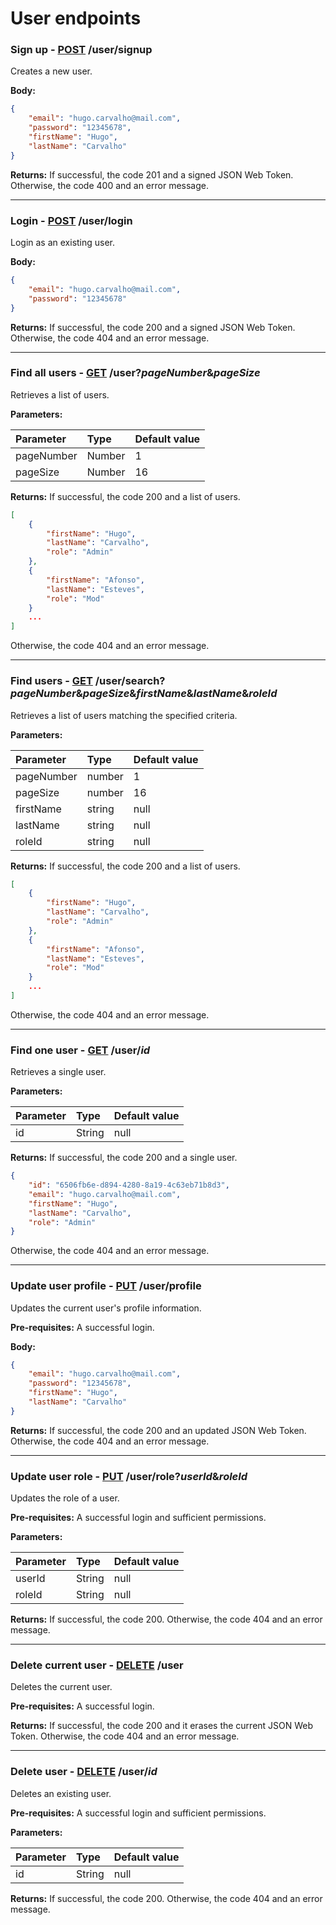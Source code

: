 # User endpoints

### Sign up - [POST]() /user/signup

Creates a new user.

**Body:**

```json
{
	"email": "hugo.carvalho@mail.com",
	"password": "12345678",
	"firstName": "Hugo",
	"lastName": "Carvalho"
}
```

**Returns:** If successful, the code 201 and a signed JSON Web Token. Otherwise, the code 400 and an error message.

---

### Login - [POST]() /user/login

Login as an existing user.

**Body:**

```json
{
	"email": "hugo.carvalho@mail.com",
	"password": "12345678"
}
```

**Returns:** If successful, the code 200 and a signed JSON Web Token. Otherwise, the code 404 and an error message.

---

### Find all users - [GET]() /user?_pageNumber_&_pageSize_

Retrieves a list of users.

**Parameters:**

| Parameter  | Type   | Default value |
| :--------- | :----- | :------------ |
| pageNumber | Number | 1             |
| pageSize   | Number | 16            |

**Returns:** If successful, the code 200 and a list of users.

```json
[
    {
        "firstName": "Hugo",
        "lastName": "Carvalho",
        "role": "Admin"
    },
    {
        "firstName": "Afonso",
        "lastName": "Esteves",
        "role": "Mod"
    }
	...
]
```

Otherwise, the code 404 and an error message.

---

### Find users - [GET]() /user/search?_pageNumber_&_pageSize_&_firstName_&_lastName_&_roleId_

Retrieves a list of users matching the specified criteria.

**Parameters:**

| Parameter  | Type   | Default value |
| :--------- | :----- | :------------ |
| pageNumber | number | 1             |
| pageSize   | number | 16            |
| firstName  | string | null          |
| lastName   | string | null          |
| roleId     | string | null          |

**Returns:** If successful, the code 200 and a list of users.

```json
[
    {
        "firstName": "Hugo",
        "lastName": "Carvalho",
        "role": "Admin"
    },
    {
        "firstName": "Afonso",
        "lastName": "Esteves",
        "role": "Mod"
    }
	...
]
```

Otherwise, the code 404 and an error message.

---

### Find one user - [GET]() /user/_id_

Retrieves a single user.

**Parameters:**

| Parameter | Type   | Default value |
| :-------- | :----- | :------------ |
| id        | String | null          |

**Returns:** If successful, the code 200 and a single user.

```json
{
	"id": "6506fb6e-d894-4280-8a19-4c63eb71b8d3",
	"email": "hugo.carvalho@mail.com",
	"firstName": "Hugo",
	"lastName": "Carvalho",
	"role": "Admin"
}
```

Otherwise, the code 404 and an error message.

---

### Update user profile - [PUT]() /user/profile

Updates the current user's profile information.

**Pre-requisites:** A successful login.

**Body:**

```json
{
	"email": "hugo.carvalho@mail.com",
	"password": "12345678",
	"firstName": "Hugo",
	"lastName": "Carvalho"
}
```

**Returns:** If successful, the code 200 and an updated JSON Web Token. Otherwise, the code 404 and an error message.

---

### Update user role - [PUT]() /user/role?_userId_&_roleId_

Updates the role of a user.

**Pre-requisites:** A successful login and sufficient permissions.

**Parameters:**

| Parameter | Type   | Default value |
| :-------- | :----- | :------------ |
| userId    | String | null          |
| roleId    | String | null          |

**Returns:** If successful, the code 200. Otherwise, the code 404 and an error message.

---

### Delete current user - [DELETE]() /user

Deletes the current user.

**Pre-requisites:** A successful login.

**Returns:** If successful, the code 200 and it erases the current JSON Web Token. Otherwise, the code 404 and an error message.

---

### Delete user - [DELETE]() /user/_id_

Deletes an existing user.

**Pre-requisites:** A successful login and sufficient permissions.

**Parameters:**

| Parameter | Type   | Default value |
| :-------- | :----- | :------------ |
| id        | String | null          |

**Returns:** If successful, the code 200. Otherwise, the code 404 and an error message.
